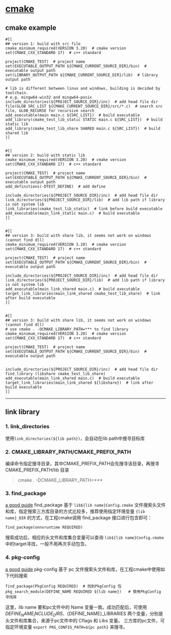 # [cmake](https://github.com/iLovEing/notebook/issues/34)

## cmake example
```
#[[
## version 1: build with src file
cmake_minimum_required(VERSION 3.20)  # cmake version
set(CMAKE_CXX_STANDARD 17)  # c++ standard

project(CMAKE_TEST)  # project name
set(EXECUTABLE_OUTPUT_PATH ${CMAKE_CURRENT_SOURCE_DIR}/bin)  # executable output path
set(LIBRARY_OUTPUT_PATH ${CMAKE_CURRENT_SOURCE_DIR}/lib)  # library output path

# lib is different between linux and windows, building is decided by toolchain.
# e.g. mingw64-win32 and mingw64-posix
include_directories(${PROJECT_SOURCE_DIR}/inc)  # add head file dir
file(GLOB SRC_LIST ${CMAKE_CURRENT_SOURCE_DIR}/src/*.c)  # search src file, GLOB_RECURSE for recursive search
add_executable(main main.c ${SRC_LIST})  # build executable
add_library(cmake_test_lib_static STATIC main.c ${SRC_LIST})  # build static lib
add_library(cmake_test_lib_share SHARED main.c ${SRC_LIST})  # build shared lib
]]


#[[
## version 2: build with static lib
cmake_minimum_required(VERSION 3.20)  # cmake version
set(CMAKE_CXX_STANDARD 17)  # c++ standard

project(CMAKE_TEST)  # project name
set(EXECUTABLE_OUTPUT_PATH ${CMAKE_CURRENT_SOURCE_DIR}/bin)  # executable output path
add_definitions(-DTEST_DEFINE)  # add define

include_directories(${PROJECT_SOURCE_DIR}/inc)  # add head file dir
link_directories(${PROJECT_SOURCE_DIR}/lib)  # add lib path if library is not system lib
link_libraries(cmake_test_lib_static)  # link before build executable
add_executable(main_link_static main.c)  # build executable
]]


#[[
## version 3: build with share lib, it seems not work on windows (cannot find dll)
cmake_minimum_required(VERSION 3.20)  # cmake version
set(CMAKE_CXX_STANDARD 17)  # c++ standard

project(CMAKE_TEST)  # project name
set(EXECUTABLE_OUTPUT_PATH ${CMAKE_CURRENT_SOURCE_DIR}/bin)  # executable output path

include_directories(${PROJECT_SOURCE_DIR}/inc)  # add head file dir
link_directories(${PROJECT_SOURCE_DIR}/lib)  # add lib path if library is not system lib
add_executable(main_link_shared main.c)  # build executable
target_link_libraries(main_link_shared cmake_test_lib_share)  # link after build executable
]]


#[[
## version 3: build with share lib, it seems not work on windows (cannot find dll)
# use cmake . -DCMAKE_LIBRARY_PATH=*** to find library
cmake_minimum_required(VERSION 3.20)  # cmake version
set(CMAKE_CXX_STANDARD 17)  # c++ standard

project(CMAKE_TEST)  # project name
set(EXECUTABLE_OUTPUT_PATH ${CMAKE_CURRENT_SOURCE_DIR}/bin)  # executable output path


include_directories(${PROJECT_SOURCE_DIR}/inc)  # add head file dir
find_library (libshare cmake_test_lib_share)
add_executable(main_link_shared main.c)  # build executable
target_link_libraries(main_link_shared ${libshare})  # link after build executable
]]
```

---

## link library

### 1. link_directories
使用`link_directories(${lib path})`，会自动在lib path中搜寻目标库

### 2. CMAKE_LIBRARY_PATH/CMAKE_PREFIX_PATH
编译命令指定搜寻目录，其中CMAKE_PREFIX_PATH会先搜寻该目录，再搜寻CMAKE_PREFIX_PATH/lib 目录
> cmake . -DCMAKE_LIBRARY_PATH=***

### 3. find_package
[a good guide](https://blog.csdn.net/zhanghm1995/article/details/105466372)
find_package 基于 `lib${lib name}Config.cmake` 文件搜索头文件和库，指定搜索三方库目录的方式比较多，推荐使用指定环境变量 `{lib name}_DIR` 的方式，在工程cmake调用 find_package 接口进行包含即可：
```
find_package(onnxruntime REQUIRED)
```
搜索成功后，相应的头文件和库集合变量可以查询 `lib${lib name}Config.cmake`  中的target寻找，一般不用再次手动包含。

### 4. pkg-config
[a good guide](https://blog.csdn.net/qq_21438461/article/details/132898233)
pkg-config 基于 pc 文件搜索头文件和库，在工程cmake中使用如下代码搜索
```
find_package(PkgConfig REQUIRED)  # 找到PkgConfig 包
pkg_search_module(DEFINE_NAME REQUIRED ${lib name})   # 使用PkgConfig 寻找库
```
这里，lib name 要和pc文件中的 Name 变量一致。成功匹配后，可使用 ${DEFINE_NAME}_INCLUDE_DIRS、${DEFINE_NAME}_LIBRARIES 两个变量，分别是头文件和库集合，来源于pc文件中的 Cflags 和 Libs 变量。
三方库的pc文件，可指定环境变量 `export PKG_CONFIG_PATH=${pc path}` 来搜寻。